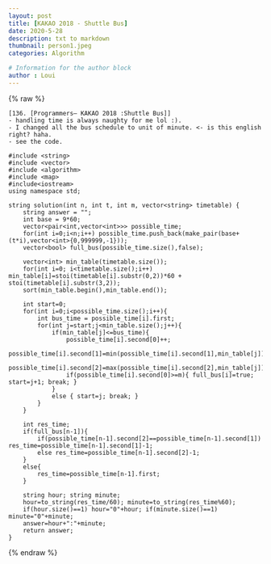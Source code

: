 ```yaml
---
layout: post
title: [KAKAO 2018 - Shuttle Bus]
date: 2020-5-28
description: txt to markdown
thumbnail: person1.jpeg
categories: Algorithm

# Information for the author block
author : Loui
---
```


{% raw %}

	﻿[136. [Programmers– KAKAO 2018 :Shuttle Bus]]
	- handling time is always naughty for me lol :).
	- I changed all the bus schedule to unit of minute. <- is this english right? haha.
	- see the code.
	
	#include <string>
	#include <vector>
	#include <algorithm>
	#include <map>
	#include<iostream>
	using namespace std;
	
	string solution(int n, int t, int m, vector<string> timetable) {
	    string answer = "";
	    int base = 9*60;
	    vector<pair<int,vector<int>>> possible_time;
	    for(int i=0;i<n;i++) possible_time.push_back(make_pair(base+(t*i),vector<int>{0,999999,-1}));
	    vector<bool> full_bus(possible_time.size(),false);
	    
	    vector<int> min_table(timetable.size());
	    for(int i=0; i<timetable.size();i++) min_table[i]=stoi(timetable[i].substr(0,2))*60 + stoi(timetable[i].substr(3,2));
	    sort(min_table.begin(),min_table.end());
	    
	    int start=0;
	    for(int i=0;i<possible_time.size();i++){
	        int bus_time = possible_time[i].first;
	        for(int j=start;j<min_table.size();j++){
	            if(min_table[j]<=bus_time){
	                possible_time[i].second[0]++;
	                possible_time[i].second[1]=min(possible_time[i].second[1],min_table[j]);
	                possible_time[i].second[2]=max(possible_time[i].second[2],min_table[j]);
	                if(possible_time[i].second[0]>=m){ full_bus[i]=true; start=j+1; break; }
	            } 
	            else { start=j; break; }
	        }
	    }
	   
	    int res_time;
	    if(full_bus[n-1]){
	        if(possible_time[n-1].second[2]==possible_time[n-1].second[1]) res_time=possible_time[n-1].second[1]-1;
	        else res_time=possible_time[n-1].second[2]-1;
	    }
	    else{
	        res_time=possible_time[n-1].first;
	    }
	    
	    string hour; string minute;
	    hour=to_string(res_time/60); minute=to_string(res_time%60);
	    if(hour.size()==1) hour="0"+hour; if(minute.size()==1) minute="0"+minute;
	    answer=hour+":"+minute;
	    return answer;
	}
	
{% endraw %}
